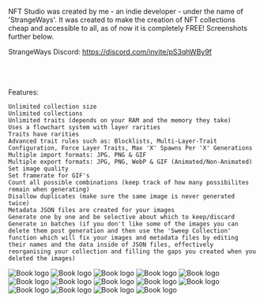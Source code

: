 NFT Studio was created by me - an indie developer - under the name of 'StrangeWays'.
It was created to make the creation of NFT collections cheap and accessible to all, as of now it is completely FREE!
Screenshots further below.

StrangeWays Discord:
https://discord.com/invite/pS3qhWBy9f

\
\
\
Features:
```
Unlimited collection size
Unlimited collections
Unlimited traits (depends on your RAM and the memory they take)
Uses a flowchart system with layer rarities
Traits have rarities
Advanced trait rules such as: Blocklists, Multi-Layer-Trait Configuration, Force Layer Traits, Max 'X' Spawns Per 'X' Generations
Multiple import formats: JPG. PNG & GIF
Multiple export formats: JPG, PNG, WebP & GIF (Animated/Non-Animated)
Set image quality
Set framerate for GIF's
Count all possible combinations (keep track of how many possibilites remain when generating)
Disallow duplicates (make sure the same image is never generated twice)
Metadata JSON files are created for your images
Generate one by one and be selective about which to keep/discard
Generate in batches (if you don't like some of the images you can delete them post generation and then use the 'Sweep Collection' function which will fix your images and metadata files by editing their names and the data inside of JSON files, effectively reorganising your collection and filling the gaps you created when you deleted the images)
```

![Book logo](/docs/assets/images/Screenshot-1.png)
![Book logo](/docs/assets/images/Screenshot-2.png)
![Book logo](/docs/assets/images/Screenshot-3.png)
![Book logo](/docs/assets/images/Screenshot-4.png)
![Book logo](/docs/assets/images/Screenshot-5.png)
![Book logo](/docs/assets/images/Screenshot-6.png)
![Book logo](/docs/assets/images/Screenshot-7.png)
![Book logo](/docs/assets/images/Screenshot-8.png)
![Book logo](/docs/assets/images/Screenshot-9.png)
![Book logo](/docs/assets/images/Screenshot-10.png)
![Book logo](/docs/assets/images/Screenshot.11.png)
![Book logo](/docs/assets/images/Screenshot-12.png)
![Book logo](/docs/assets/images/Screenshot-13.png)
![Book logo](/docs/assets/images/Screenshot-14.png)

